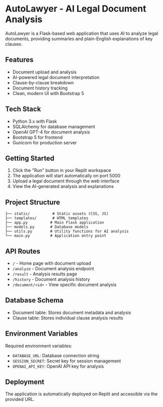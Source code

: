 
# AutoLawyer - AI Legal Document Analysis

AutoLawyer is a Flask-based web application that uses AI to analyze legal documents, providing summaries and plain-English explanations of key clauses.

## Features

- Document upload and analysis
- AI-powered legal document interpretation
- Clause-by-clause breakdown
- Document history tracking
- Clean, modern UI with Bootstrap 5

## Tech Stack

- Python 3.x with Flask
- SQLAlchemy for database management
- OpenAI GPT-4 for document analysis
- Bootstrap 5 for frontend
- Gunicorn for production server

## Getting Started

1. Click the "Run" button in your Replit workspace
2. The application will start automatically on port 5000
3. Upload a legal document through the web interface
4. View the AI-generated analysis and explanations

## Project Structure

```
├── static/          # Static assets (CSS, JS)
├── templates/       # HTML templates
├── app.py          # Main Flask application
├── models.py       # Database models
├── utils.py        # Utility functions for AI analysis
└── main.py         # Application entry point
```

## API Routes

- `/` - Home page with document upload
- `/analyze` - Document analysis endpoint
- `/result` - Analysis results page
- `/history` - Document analysis history
- `/document/<id>` - View specific document analysis

## Database Schema

- Document table: Stores document metadata and analysis
- Clause table: Stores individual clause analysis results

## Environment Variables

Required environment variables:
- `DATABASE_URL`: Database connection string
- `SESSION_SECRET`: Secret key for session management
- `OPENAI_API_KEY`: OpenAI API key for analysis

## Deployment

The application is automatically deployed on Replit and accessible via the provided URL.
